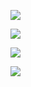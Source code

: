 ![](https://www.nta.go.jp/tmp/26f42ed8-a3e3-4805-97e2-e2041e873189/images/c68cbebd9eac3798693742883b912cae49d41d300e8b546b5bce33682a8965a3.jpg)

![](https://www.nta.go.jp/tmp/26f42ed8-a3e3-4805-97e2-e2041e873189/images/1e4fcdd717a8a967f53ce2cb3cf8dcbe0a3c98da2019136ac25ef1e2354be112.jpg)

![](https://www.nta.go.jp/tmp/26f42ed8-a3e3-4805-97e2-e2041e873189/images/0c4e81d218555946eeb7295dc330d6f2d34e2ef826c78a918d0fd94d0ffba2b1.jpg)

![](https://www.nta.go.jp/tmp/26f42ed8-a3e3-4805-97e2-e2041e873189/images/c8e776bbd1dec5596822596af3dbe245beb154c21d4b6e6c2954cffd178550b2.jpg)
